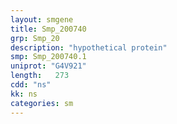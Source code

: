 ```yaml
---
layout: smgene
title: Smp_200740
grp: Smp_20
description: "hypothetical protein"
smp: Smp_200740.1
uniprot: "G4V921"
length:   273
cdd: "ns"
kk: ns
categories: sm
---
```

